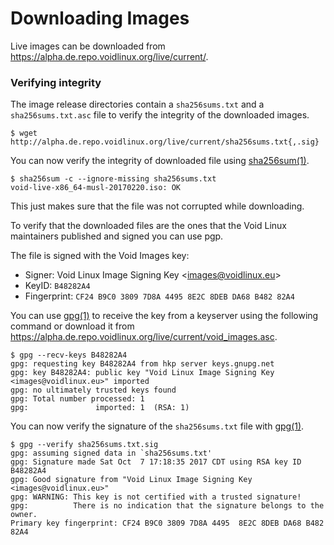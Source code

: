 # Downloading Images

Live images can be downloaded from
<https://alpha.de.repo.voidlinux.org/live/current/>.

### Verifying integrity

The image release directories contain a `sha256sums.txt` and a
`sha256sums.txt.asc` file to verify the integrity of the downloaded images.

```
$ wget http://alpha.de.repo.voidlinux.org/live/current/sha256sums.txt{,.sig}
```

You can now verify the integrity of downloaded file using
[sha256sum(1)](https://man.voidlinux.org/sha256sum.1).

```
$ sha256sum -c --ignore-missing sha256sums.txt
void-live-x86_64-musl-20170220.iso: OK
```

This just makes sure that the file was not corrupted while downloading.

To verify that the downloaded files are the ones that the Void Linux maintainers
published and signed you can use pgp.

The file is signed with the Void Images key:

- Signer: Void Linux Image Signing Key
   <[images@voidlinux.eu](mailto:images@voidlinux.eu)>
- KeyID: `B48282A4`
- Fingerprint: `CF24 B9C0 3809 7D8A 4495 8E2C 8DEB DA68 B482 82A4`

You can use [gpg(1)](https://man.voidlinux.org/gpg.1) to receive the key from a
keyserver using the following command or download it from
<https://alpha.de.repo.voidlinux.org/live/current/void_images.asc>.

```
$ gpg --recv-keys B48282A4
gpg: requesting key B48282A4 from hkp server keys.gnupg.net
gpg: key B48282A4: public key "Void Linux Image Signing Key <images@voidlinux.eu>" imported
gpg: no ultimately trusted keys found
gpg: Total number processed: 1
gpg:               imported: 1  (RSA: 1)

```

You can now verify the signature of the `sha256sums.txt` file with
[gpg(1)](https://man.voidlinux.org/gpg.1).

```
$ gpg --verify sha256sums.txt.sig 
gpg: assuming signed data in `sha256sums.txt'
gpg: Signature made Sat Oct  7 17:18:35 2017 CDT using RSA key ID B48282A4
gpg: Good signature from "Void Linux Image Signing Key <images@voidlinux.eu>"
gpg: WARNING: This key is not certified with a trusted signature!
gpg:          There is no indication that the signature belongs to the owner.
Primary key fingerprint: CF24 B9C0 3809 7D8A 4495  8E2C 8DEB DA68 B482 82A4
```

